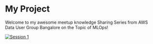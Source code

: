 # My Project

Welcome to my awesome meetup knowledge Sharing Series from AWS Data User Group Bangalore on the Topic of MLOps! 

[![Session 1](https://img.youtube.com/vi/2vwrEhj7bGg/0.jpg)](https://youtube.com/playlist?list=PLh_VNk4-EHTOofHChpNXmzccaQqB6k76C)
